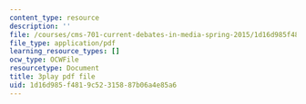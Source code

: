 ```yaml
---
content_type: resource
description: ''
file: /courses/cms-701-current-debates-in-media-spring-2015/1d16d985f4819c52315887b06a4e85a6_oCk2LZwRU0s.pdf
file_type: application/pdf
learning_resource_types: []
ocw_type: OCWFile
resourcetype: Document
title: 3play pdf file
uid: 1d16d985-f481-9c52-3158-87b06a4e85a6
---
```

